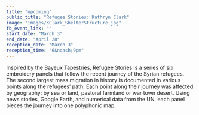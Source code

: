 ```yaml
---
title: "upcoming"
public_title: "Refugee Stories: Kathryn Clark"
image: "images/KClark_ShelterStructure.jpg"
fb_event_link: ""
start_date: "March 3"
end_date: "April 28"
reception_date: "March 3"
reception_time: "6&ndash;9pm"
---
```


Inspired by the Bayeux Tapestries, Refugee Stories is a series of six embroidery panels that follow the recent journey of the Syrian refugees. The second largest mass migration in history is documented in various points along the refugees’ path. Each point along their journey was affected by geography: by sea or land, pastoral farmland or war town desert. Using news stories, Google Earth, and numerical data from the UN, each panel pieces the journey into one polyphonic map.
